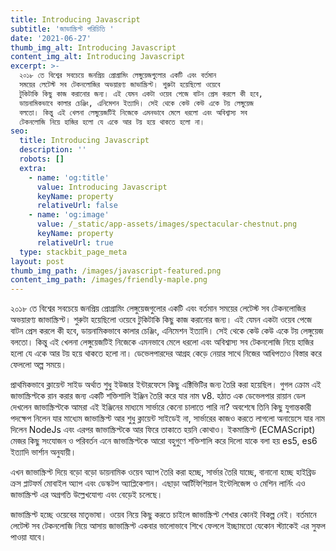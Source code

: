 ```yaml
---
title: Introducing Javascript
subtitle: 'জাভাস্ক্রিপ্ট পরিচিতি '
date: '2021-06-27'
thumb_img_alt: Introducing Javascript
content_img_alt: Introducing Javascript
excerpt: >-
  ২০১৮ তে বিশ্বের সবচেয়ে জনপ্রিয় প্রোগ্রামিং লেঙ্গুয়েজগুলোর একটি এবং বর্তমান
  সময়ের লেটেস্ট সব টেকনলোজির অভয়ারণ্য জাভাস্ক্রিপ্ট। শুরুটা হয়েছিলো ওয়েবে
  টুকিটাকি কিছু কাজ করানোর জন্য। এই যেমন একটা ওয়েব পেজে বাটন প্রেস করলে কী হবে,
  ডায়নামিকভাবে কালার চেঞ্জিং, এনিমেশন ইত্যাদি। সেই থেকে কেউ কেউ একে টয় লেঙ্গুয়েজ
  বলতো। কিন্তু এই খেলনা লেঙ্গুয়েজটিই নিজেকে এমনভাবে মেলে ধরলো এবং অবিশ্বাস্য সব
  টেকনলোজি নিয়ে হাজির হলো যে একে আর টয় হয়ে থাকতে হলো না।
seo:
  title: Introducing Javascript
  description: ''
  robots: []
  extra:
    - name: 'og:title'
      value: Introducing Javascript
      keyName: property
      relativeUrl: false
    - name: 'og:image'
      value: /_static/app-assets/images/spectacular-chestnut.png
      keyName: property
      relativeUrl: true
  type: stackbit_page_meta
layout: post
thumb_img_path: /images/javascript-featured.png
content_img_path: /images/friendly-maple.png
---
```

২০১৮ তে বিশ্বের সবচেয়ে জনপ্রিয় প্রোগ্রামিং লেঙ্গুয়েজগুলোর একটি এবং বর্তমান সময়ের লেটেস্ট সব টেকনলোজির অভয়ারণ্য জাভাস্ক্রিপ্ট। শুরুটা হয়েছিলো ওয়েবে টুকিটাকি কিছু কাজ করানোর জন্য। এই যেমন একটা ওয়েব পেজে বাটন প্রেস করলে কী হবে, ডায়নামিকভাবে কালার চেঞ্জিং, এনিমেশন ইত্যাদি। সেই থেকে কেউ কেউ একে টয় লেঙ্গুয়েজ বলতো। কিন্তু এই খেলনা লেঙ্গুয়েজটিই নিজেকে এমনভাবে মেলে ধরলো এবং অবিশ্বাস্য সব টেকনলোজি নিয়ে হাজির হলো যে একে আর টয় হয়ে থাকতে হলো না। ডেভেলপারদের আগ্রহ কেড়ে নেয়ার সাথে নিজের আধিপত্যও বিস্তার করে ফেললো অল্প সময়ে।

প্রাথমিকভাবে ক্লায়েন্ট সাইড অর্থাত শুধু ইউজার ইন্টারফেসে কিছু এক্টিভিটির জন্য তৈরি করা হয়েছিল। গুগল ক্রোম এই জাভাস্ক্রিপ্টকে রান করার জন্য একটি শক্তিশালি ইঞ্জিন তৈরি করে যার নাম v8. হঠাত এক ডেভেলপার রায়ান ডেল দেখলেন জাভাস্ক্রিপ্টকে আমরা এই ইঞ্জিনের মাধ্যমে সার্ভারে কেনো চালাতে পারি না? অবশেষে তিনি কিছু  যুগান্তকারী পদক্ষেপ নিলেন যার মাধ্যেম জাভাস্ক্রিপ্ট আর শুধু ক্লায়েন্ট সাইডেই না, সার্ভারের কাজও করতে লাগলো অনায়েসে যার নাম দিলেন NodeJs এবং এরপর জাভাস্ক্রিপ্টকে আর ফিরে তাকাতে হয়নি কোথাও। ইকমাস্ক্রিপ্ট (ECMAScript) মেজর কিছু সংযোজন ও পরিবর্তন এনে জাভাস্ক্রিপ্টকে আরো বহুগুণে শক্তিশালি করে দিলো যাকে বলা হয় es5, es6 ইত্যাদি ভার্শান অনুযায়ী।

এখন জাভাস্ক্রিপ্ট দিয়ে বড়ো বড়ো ডায়নামিক ওয়েব অ্যাপ তৈরি করা হচ্ছে, সার্ভার তৈরি যাচ্ছে, বানানো হচ্ছে হাইব্রিড ক্রস প্লাটফর্ম মোবাইল অ্যাপ এবং ডেস্কটপ অ্যাপ্লিকেশান। এছাড়া আর্টিফিশিয়াল ইন্টেলিজেন্স ও মেশিন লার্নিং এও জাভাস্ক্রিপ্ট এর অগ্রগতি উল্লেখযোগ্য এবং বেড়েই চলেছে।

জাভাস্ক্রিপ্ট হচ্ছে ওয়েবের মাতৃভাষা। ওয়েব নিয়ে কিছু করতে চাইলে জাভাস্ক্রিপ্ট শেখার কোনই বিকল্প নেই। বর্তমানে লেটেস্ট সব টেকনলোজি নিয়ে আসায় জাভাস্ক্রিপ্ট একবার ভালোভাবে শিখে ফেললে ইচ্ছামতো যেকোন স্ট্যাকেই এর সুফল পাওয়া যাবে।
